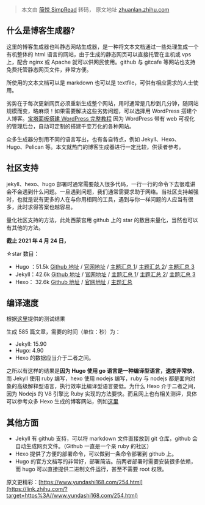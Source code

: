 > 本文由 [简悦 SimpRead](http://ksria.com/simpread/) 转码， 原文地址 [zhuanlan.zhihu.com](https://zhuanlan.zhihu.com/p/368407566)

**什么是博客生成器?**
-------------

这里的博客生成器也叫静态网站生成器，是一种将文本文档通过一些处理生成一个有机整体的 html 语言的网站，由于生成的静态网页可以直接托管在主机或 vps 上，配合 nginx 或 Apache 就可以供网民使用。github 与 gitcafe 等网站也支持免费托管静态网页文件，非常方便。

所使用的文本文档可以是 markdown 也可以是 textfile，可供有相应需求的人士使用。

劣势在于每次更新网页必须重新生成整个网站，用时通常是几秒到几分钟，随网站规模而变，略麻烦！如果需要解决这些劣势问题，可以选择用 WordPress 搭建个人博客。[宝塔面板搭建 WordPress 完整教程](https://link.zhihu.com/?target=https%3A//www.yundashi168.com/42.html) 因为 WordPress 带有 web 可视化的管理后台，自动可定制的搭建千变万化的各种网站。

众多生成器分别用不同的语言写出，也有各自特点，例如 Jekyll、Hexo、Hugo、Pelican 等。本文就热门的博客生成器进行一定比较，供读者参考。

**社区支持**
--------

jekyll、hexo、hugo 部署时通常需要敲入很多代码，一行一行的命令下去很难讲会不会遇到什么问题。一旦遇到问题，我们通常需要求助于网络。当社区支持越强时，也就是说有更多的人在与你用相同的工具，遇到与你一样问题的人应当有很多，此时求得答案也越容易。

量化社区支持的方法，此处西蒙宫用 github 上的 star 的数目来量化，当然也可以有其他的方法。

**截止 2021 年 4 月 24 日，**

☆star 数目：

*   Hugo ：51.5k [Github 地址](https://link.zhihu.com/?target=https%3A//github.com/gohugoio/hugo) / [官网地址](https://link.zhihu.com/?target=https%3A//gohugo.io/) / [主题汇总 1](https://link.zhihu.com/?target=https%3A//themes.gohugo.io/)/ [主题汇总 2](https://link.zhihu.com/?target=https%3A//www.gohugo.org/theme/)/ [主题汇总 3](https://link.zhihu.com/?target=https%3A//hugothemesfree.com/)
*   Jekyll：42.6k [Github 地址](https://link.zhihu.com/?target=https%3A//github.com/jekyll/jekyll) / [官网地址](https://link.zhihu.com/?target=https%3A//jekyllrb.com/) / [主题汇总 1](https://link.zhihu.com/?target=http%3A//jekyllthemes.org/)/ [主题汇总 2](https://link.zhihu.com/?target=https%3A//jekyllthemes.io/free)/ [主题汇总 3](https://link.zhihu.com/?target=http%3A//themes.jekyllrc.org/)
*   Hexo： 32.6k [Github 地址](https://link.zhihu.com/?target=https%3A//github.com/hexojs/hexo) / [官网地址](https://link.zhihu.com/?target=https%3A//hexo.io/) / [主题汇总](https://link.zhihu.com/?target=https%3A//hexo.io/themes/)

**编译速度**
--------

根据[这里](https://link.zhihu.com/?target=http%3A//conscientiousprogrammer.com/blog/2015/05/31/why-i-switched-from-octopress-2-to-hugo/)提供的测试结果

生成 585 篇文章，需要的时间（单位：秒）为：

*   Jekyll: 15.90
*   Hugo: 4.90
*   Hexo 的数据应当介于二者之间。

之所以有这样的结果是**因为 Hugo 使用 go 语言是一种编译型语言，速度非常快**，而 Jekyll 使用 ruby 编写，hexo 使用 nodejs 编写，ruby 与 nodejs 都是面向对象的高级解释型语言，执行效率比编译型语言要低。为什么 Hexo 介于二者之间，因为 Nodejs 的 V8 引擎比 Ruby 实现的方法要快。而且网上也有相关测评，具体可以参考众多 Hexo 生成的博客网站，例如[这里](https://link.zhihu.com/?target=http%3A//chenall.net/post/jekyll_or_hexo/)

**其他方面**
--------

*   Jekyll 有 github 支持，可以将 markdown 文件直接放到 git 仓库，github 会自动生成网页文件。（Github 一直是一个亲 ruby 的社区）
*   Hexo 提供了方便的部署命令，可以做到一条命令部署到 github 上。
*   Hugo 的官方文档写的非常好，部署简洁。前两者部署时需要安装很多依赖，而 hugo 可以直接提供二进制文件运行，甚至不需要 root 权限。

原文更精彩：[https://www.yundashi168.com/254.html](https://link.zhihu.com/?target=https%3A//www.yundashi168.com/254.html)